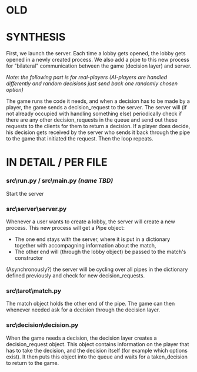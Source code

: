 # **OLD**

# SYNTHESIS


First, we launch the server.
Each time a lobby gets opened, the lobby gets opened in a newly created process. We also add a pipe to this new 
process for "bilateral" communication between the game (decision layer) and server.

_Note: the following part is for real-players (AI-players are handled differently and random decisions just send back 
one randomly chosen option)_

The game runs the code it needs, and when a decision has to be made by a player, the game sends a decision_request to
the server.
The server will (if not already occupied with handling something else) periodically check if there are any other 
decision_requests in the queue and send out these requests to the clients for them to return a decision. If a player does
decide, his decision gets received by the server who sends it back through the pipe to the game that initiated the 
request.
Then the loop repeats.



# IN DETAIL / PER FILE

### src\run.py / src\main.py _(name TBD)_
Start the server

### src\server\server.py
Whenever a user wants to create a lobby, the server will create a new process.
This new process will get a Pipe object:
 - The one end stays with the server, where it is put in a dictionary together with accompagning information about the 
 match,
 - The other end will (through the lobby object) be passed to the match's constructor

(Asynchronously?) the server will be cycling over all pipes in the dictionary defined previously and check for new 
decision_requests.

### src\tarot\match.py
The match object holds the other end of the pipe. The game can then whenever needed ask for a decision through the 
decision layer.

### src\decision\decision.py
When the game needs a decision, the decision layer creates a decision_request object. This object contains information
on the player that has to take the decision, and the decision itself (for example which options exist).
It then puts this object into the queue and waits for a taken_decision to return to the game.
